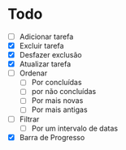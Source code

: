# Todo

-[ ] Adicionar tarefa
-[x] Excluir tarefa
-[x] Desfazer exclusão
-[x] Atualizar tarefa
-[ ] Ordenar
  -[ ] Por concluídas
  -[ ] por não concluídas
  -[ ] Por mais novas
  -[ ] Por mais antigas
-[ ] Filtrar
  -[ ] Por um intervalo de datas
-[x] Barra de Progresso